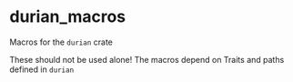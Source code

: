 # durian_macros
Macros for the `durian` crate

These should not be used alone!  The macros depend on Traits and paths defined in `durian`

